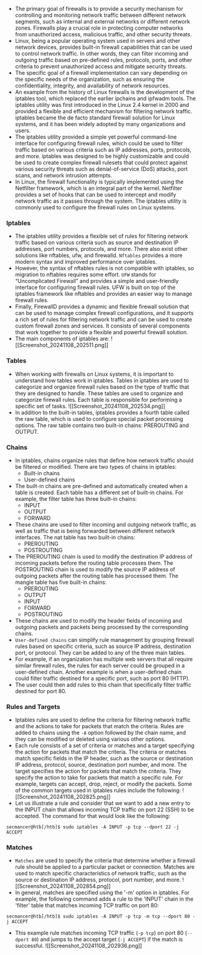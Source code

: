 - The primary goal of firewalls is to provide a security mechanism for controlling and monitoring network traffic between different network segments, such as internal and external networks or different network zones. Firewalls play a crucial role in protecting computer networks from unauthorized access, malicious traffic, and other security threats. 
- Linux, being a popular operating system used in servers and other network devices, provides built-in firewall capabilities that can be used to control network traffic. In other words, they can filter incoming and outgoing traffic based on pre-defined rules, protocols, ports, and other criteria to prevent unauthorized access and mitigate security threats. 
- The specific goal of a firewall implementation can vary depending on the specific needs of the organization, such as ensuring the confidentiality, integrity, and availability of network resources.
- An example from the history of Linux firewalls is the development of the iptables tool, which replaced the earlier ipchains and ipfwadm tools. The iptables utility was first introduced in the Linux 2.4 kernel in 2000 and provided a flexible and efficient mechanism for filtering network traffic. iptables became the de facto standard firewall solution for Linux systems, and it has been widely adopted by many organizations and users.
- The iptables utility provided a simple yet powerful command-line interface for configuring firewall rules, which could be used to filter traffic based on various criteria such as IP addresses, ports, protocols, and more. iptables was designed to be highly customizable and could be used to create complex firewall rulesets that could protect against various security threats such as denial-of-service (DoS) attacks, port scans, and network intrusion attempts.
- In Linux, the firewall functionality is typically implemented using the Netfilter framework, which is an integral part of the kernel. Netfilter provides a set of hooks that can be used to intercept and modify network traffic as it passes through the system. The iptables utility is commonly used to configure the firewall rules on Linux systems.


### Iptables
- The iptables utility provides a flexible set of rules for filtering network traffic based on various criteria such as source and destination IP addresses, port numbers, protocols, and more. There also exist other solutions like nftables, ufw, and firewalld. `Nftables` provides a more modern syntax and improved performance over iptables. 
- However, the syntax of nftables rules is not compatible with iptables, so migration to nftables requires some effort. `UFW` stands for “Uncomplicated Firewall” and provides a simple and user-friendly interface for configuring firewall rules. UFW is built on top of the iptables framework like nftables and provides an easier way to manage firewall rules. 
- Finally, FirewallD provides a dynamic and flexible firewall solution that can be used to manage complex firewall configurations, and it supports a rich set of rules for filtering network traffic and can be used to create custom firewall zones and services. It consists of several components that work together to provide a flexible and powerful firewall solution. 
- The main components of iptables are:
![[Screenshot_20241108_202511.png]]

### Tables
- When working with firewalls on Linux systems, it is important to understand how tables work in iptables. Tables in iptables are used to categorize and organize firewall rules based on the type of traffic that they are designed to handle. These tables are used to organize and categorize firewall rules. Each table is responsible for performing a specific set of tasks.
![[Screenshot_20241108_202534.png]]
- In addition to the built-in tables, iptables provides a fourth table called the raw table, which is used to configure special packet processing options. The raw table contains two built-in chains: PREROUTING and OUTPUT.


### Chains
- In iptables, chains organize rules that define how network traffic should be filtered or modified. There are two types of chains in iptables:
	- Built-in chains
	- User-defined chains
- The built-in chains are pre-defined and automatically created when a table is created. Each table has a different set of built-in chains. For example, the filter table has three built-in chains:
	- INPUT
	- OUTPUT
	- FORWARD
- These chains are used to filter incoming and outgoing network traffic, as well as traffic that is being forwarded between different network interfaces. The nat table has two built-in chains:
	- PREROUTING
	- POSTROUTING
- The PREROUTING chain is used to modify the destination IP address of incoming packets before the routing table processes them. The POSTROUTING chain is used to modify the source IP address of outgoing packets after the routing table has processed them. The mangle table has five built-in chains:
	- PREROUTING
	- OUTPUT
	- INPUT
	- FORWARD
	- POSTROUTING
- These chains are used to modify the header fields of incoming and outgoing packets and packets being processed by the corresponding chains.
- `User-defined chains` can simplify rule management by grouping firewall rules based on specific criteria, such as source IP address, destination port, or protocol. They can be added to any of the three main tables. 
- For example, if an organization has multiple web servers that all require similar firewall rules, the rules for each server could be grouped in a user-defined chain. Another example is when a user-defined chain could filter traffic destined for a specific port, such as port 80 (HTTP). 
- The user could then add rules to this chain that specifically filter traffic destined for port 80.


### Rules and Targets
- Iptables rules are used to define the criteria for filtering network traffic and the actions to take for packets that match the criteria. Rules are added to chains using the `-A` option followed by the chain name, and they can be modified or deleted using various other options.
- Each rule consists of a set of criteria or matches and a target specifying the action for packets that match the criteria. The criteria or matches match specific fields in the IP header, such as the source or destination IP address, protocol, source, destination port number, and more. The target specifies the action for packets that match the criteria. They specify the action to take for packets that match a specific rule. For example, targets can accept, drop, reject, or modify the packets. Some of the common targets used in iptables rules include the following:
![[Screenshot_20241108_202825.png]]
- Let us illustrate a rule and consider that we want to add a new entry to the INPUT chain that allows incoming TCP traffic on port 22 (SSH) to be accepted. The command for that would look like the following:
```shell-session
secmancer@htb[/htb]$ sudo iptables -A INPUT -p tcp --dport 22 -j ACCEPT
```


### Matches
- `Matches` are used to specify the criteria that determine whether a firewall rule should be applied to a particular packet or connection. Matches are used to match specific characteristics of network traffic, such as the source or destination IP address, protocol, port number, and more.
![[Screenshot_20241108_202854.png]]
- In general, matches are specified using the '-m' option in iptables. For example, the following command adds a rule to the 'INPUT' chain in the 'filter' table that matches incoming TCP traffic on port 80:
```shell-session
secmancer@htb[/htb]$ sudo iptables -A INPUT -p tcp -m tcp --dport 80 -j ACCEPT
```
- This example rule matches incoming TCP traffic (`-p tcp`) on port 80 (`--dport 80`) and jumps to the accept target (`-j ACCEPT`) if the match is successful.
![[Screenshot_20241108_202936.png]]
